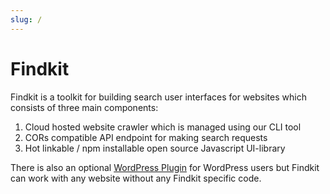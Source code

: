 ```yaml
---
slug: /
---
```


# Findkit

Findkit is a toolkit for building search user interfaces for websites which
consists of three main components:

1. Cloud hosted website crawler which is managed using our CLI tool
2. CORs compatible API endpoint for making search requests
3. Hot linkable / npm installable open source Javascript UI-library

There is also an optional [WordPress
Plugin](/wordpress-plugin/) for WordPress users but Findkit
can work with any website without any Findkit specific code.
